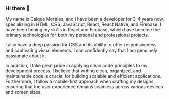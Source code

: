 ### Hi there 👋

My name is Caique Morales, and I have been a developer for 3-4 years now, specializing in HTML, CSS, JavaScript, React, React Native, and Firebase. I have been honing my skills in React and Firebase, which have become the primary technologies for both my personal and professional projects.

I also have a deep passion for CSS and its ability to offer responsiveness and captivating visual elements. I can confidently say that I am genuinely passionate about it.

In addition, I take great pride in applying clean code principles to my development process. I believe that writing clean, organized, and maintainable code is crucial for building scalable and efficient applications. Furthermore, I follow a mobile-first approach when crafting my designs, ensuring that the user experience remains seamless across various devices and screen sizes.


<!--
[![GitHub Streak](https://streak-stats.demolab.com?user=CaiqueMorales20&theme=windows-dark)](https://git.io/streak-stats)
**CaiqueMorales20/CaiqueMorales20** is a ✨ _special_ ✨ repository because its `README.md` (this file) appears on your GitHub profile.

Here are some ideas to get you started:

- 🔭 I’m currently working on ...
- 🌱 I’m currently learning ...
- 👯 I’m looking to collaborate on ...
- 🤔 I’m looking for help with ...
- 💬 Ask me about ...
- 📫 How to reach me: ...
- 😄 Pronouns: ...
- ⚡ Fun fact: ...
-->

